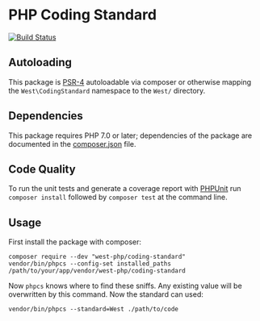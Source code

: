 # PHP Coding Standard

[![Build Status](https://travis-ci.org/christopher-evans/west-php-code-sniffer.svg?branch=master)](https://travis-ci.org/christopher-evans/west-php-code-sniffer)

## Autoloading

This package is [PSR-4][] autoloadable via composer or otherwise mapping the `West\CodingStandard`
namespace to the `West/` directory.


## Dependencies

This package requires PHP 7.0 or later; dependencies of the package are
documented in the [composer.json][] file.


## Code Quality

To run the unit tests and generate a coverage report with [PHPUnit][] run
`composer install` followed by `composer test` at the command line.


## Usage

First install the package with composer:

	composer require --dev "west-php/coding-standard"
	vendor/bin/phpcs --config-set installed_paths /path/to/your/app/vendor/west-php/coding-standard

Now `phpcs` knows where to find these sniffs.  Any existing value will be overwritten by this command.
Now the standard can used:

	vendor/bin/phpcs --standard=West ./path/to/code


[PSR-4]: https://github.com/php-fig/fig-standards/blob/master/accepted/PSR-4-autoloader.md
[PHPUnit]: http://phpunit.de/
[composer.json]: ./composer.json
